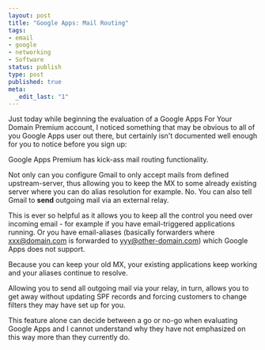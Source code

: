 ```yaml
---
layout: post
title: "Google Apps: Mail Routing"
tags:
- email
- google
- networking
- Software
status: publish
type: post
published: true
meta:
  _edit_last: "1"
---
```

Just today while beginning the evaluation of a Google Apps For Your Domain Premium account, I noticed something that may be obvious to all of you Google Apps user out there, but certainly isn't documented well enough for you to notice before you sign up:

Google Apps Premium has kick-ass mail routing functionality.

Not only can you configure Gmail to only accept mails from defined upstream-server, thus allowing you to keep the MX to some already existing server where you can do alias resolution for example. No. You can also tell Gmail to <strong>send</strong> outgoing mail via an external relay.

This is ever so helpful as it allows you to keep all the control you need over incoming email - for example if you have email-triggered applications running. Or you have email-aliases (basically forwarders where xxx@domain.com is forwarded to yyy@other-domain.com) which Google Apps does not support.

Because you can keep your old MX, your existing applications keep working and your aliases continue to resolve.

Allowing you to send all outgoing mail via your relay, in turn, allows you to get away without updating SPF records and forcing customers to change filters they may have set up for you.

This feature alone can decide between a go or no-go when evaluating Google Apps and I cannot understand why they have not emphasized on this way more than they currently do.
